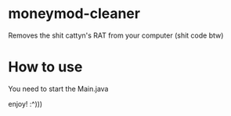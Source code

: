 # moneymod-cleaner
Removes the shit cattyn's RAT from your computer (shit code btw)

# How to use
You need to start the Main.java

enjoy! :^)))
